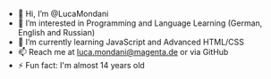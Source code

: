 - 👋 Hi, I’m @LucaMondani
- 👀 I’m interested in Programming and Language Learning (German, English and Russian)
- 🌱 I’m currently learning JavaScript and Advanced HTML/CSS
- 📫 Reach me at luca.mondani@magenta.de or via GitHub
- ⚡ Fun fact: I'm almost 14 years old

<!---
LucaMondani/LucaMondani is a ✨ special ✨ repository because its `README.md` (this file) appears on your GitHub profile.
You can click the Preview link to take a look at your changes.
--->
